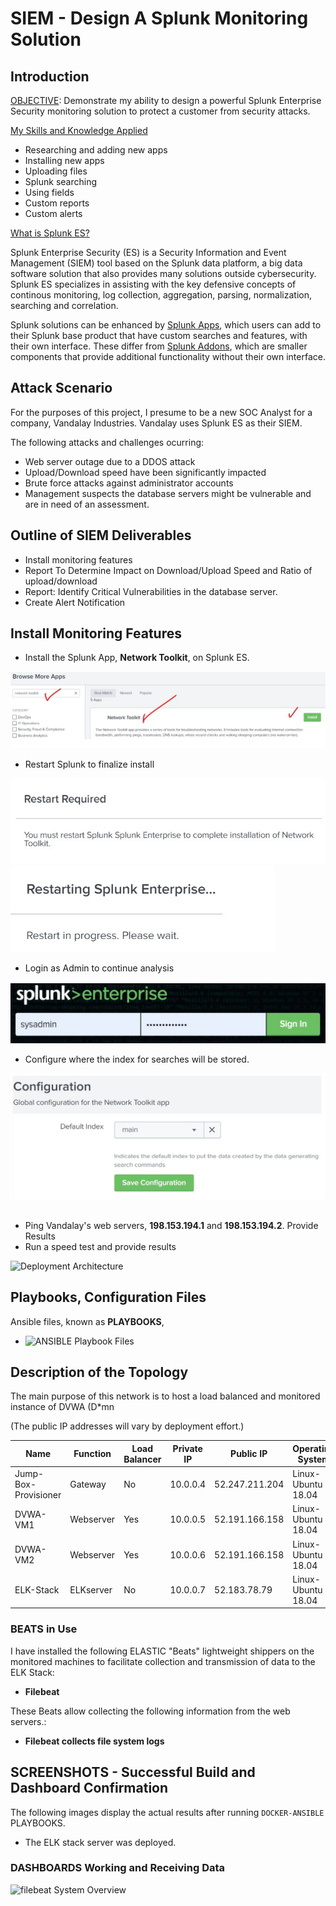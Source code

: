 # SIEM - Design A Splunk Monitoring Solution 

## Introduction

<ins>OBJECTIVE</ins>: Demonstrate my ability to design a powerful Splunk Enterprise Security monitoring solution to protect a customer from security attacks.

<ins>My Skills and Knowledge Applied</ins> 
- Researching and adding new apps
- Installing new apps
- Uploading files
- Splunk searching
- Using fields
- Custom reports
- Custom alerts

<ins>What is Splunk ES?</ins>

Splunk Enterprise Security (ES) is a Security Information and Event Management (SIEM) tool based on the Splunk data platform, a big data software solution that also provides many solutions outside cybersecurity. Splunk ES specializes in assisting with the key defensive concepts of continous monitoring, log collection, aggregation, parsing, normalization, searching and correlation. 

Splunk solutions can be enhanced by <ins>Splunk Apps</ins>, which users can add to their Splunk base product that have custom searches and features, with their own interface.  These differ from <ins>Splunk Addons</ins>, which are smaller components that provide additional functionality without their own interface.

## Attack Scenario
For the purposes of this project, I presume to be a new SOC Analyst for a company, Vandalay Industries. Vandalay uses Splunk ES as their SIEM.  

The following attacks and challenges ocurring:
- Web server outage due to a DDOS attack
- Upload/Download speed have been significantly impacted
- Brute force attacks against administrator accounts
- Management suspects the database servers might be vulnerable and are in need of an assessment.

## Outline of SIEM Deliverables
- Install monitoring features
- Report To Determine Impact on Download/Upload Speed and Ratio of upload/download
- Report: Identify Critical Vulnerabilities in the database server.
- Create Alert Notification
 
## Install Monitoring Features
- Install the Splunk App, **Network Toolkit**, on Splunk ES.

![InstallNetworkToolkit](./images/1-01-BrowseInstallNetworkToolkit.jpg)

- Restart Splunk to finalize install

![Restart](./images/1-02-RestartRequired.jpg)
![Restarting](./images/1-03-Restarting.jpg)

- Login as Admin to continue analysis

![AdminLogin](./images/1-04-SplunkAdminLogin.jpg)

- Configure where the index for searches will be stored.

![ConfigIndex](./images/1-05-ConfigLocationSearchIndex.jpg)

## 
- Ping Vandalay's web servers, **198.153.194.1** and **198.153.194.2**. Provide Results
- Run a speed test and provide results




![ Deployment Architecture](./images/network-diagram-elkstack.jpg)

## Playbooks, Configuration Files
Ansible files, known as **PLAYBOOKS**, 

- ![ANSIBLE Playbook Files](./files/playbook)

## Description of the Topology

The main purpose of this network is to host a load balanced and monitored instance of DVWA (D*mn 

(The public IP addresses will vary by deployment effort.)

|         Name         | Function  | Load Balancer | Private IP |    Public IP   |  Operating System  |
|----------------------|-----------|---------------|------------|----------------|--------------------|
| Jump-Box-Provisioner | Gateway   |      No       |  10.0.0.4  | 52.247.211.204 | Linux-Ubuntu 18.04 |
| DVWA-VM1             | Webserver |      Yes      |  10.0.0.5  | 52.191.166.158 | Linux-Ubuntu 18.04 |
| DVWA-VM2             | Webserver |      Yes      |  10.0.0.6  | 52.191.166.158 | Linux-Ubuntu 18.04 |
| ELK-Stack            | ELKserver |      No       |  10.0.0.7  | 52.183.78.79   | Linux-Ubuntu 18.04 |

### BEATS in Use
I have installed the following ELASTIC "Beats" lightweight shippers on the monitored machines to facilitate collection and transmission of data to the ELK Stack:
- **Filebeat**

These Beats allow collecting the following information from the web servers.:
- **Filebeat collects file system logs**

## SCREENSHOTS - Successful Build and Dashboard Confirmation
The following images display the actual results after running `DOCKER-ANSIBLE` PLAYBOOKS.  
- The ELK stack server was deployed.

### DASHBOARDS Working and Receiving Data

![filebeat System Overview](./images/dashboard-filebeat-system.jpg)
